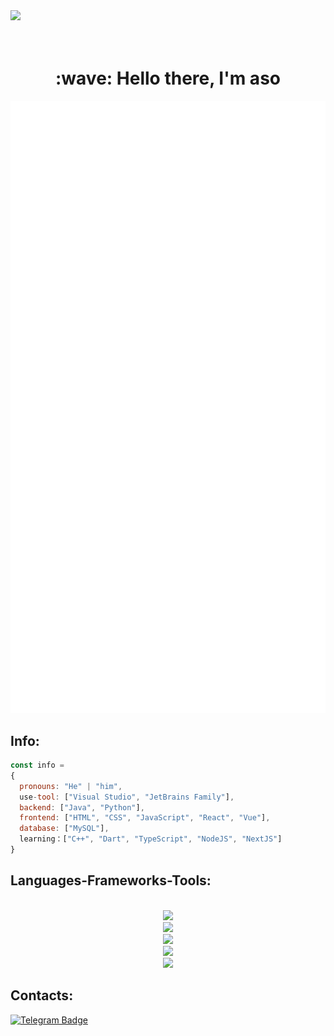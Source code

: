 <img src="https://github.com/Anmol-Baranwal/Cool-GIFs-For-GitHub/assets/74038190/d48893bd-0757-481c-8d7e-ba3e163feae7" />
<br>
<div id="header" align="right">
  <img src="https://komarev.com/ghpvc/?username=aso-off&abbreviated=true" alt=""/>
</div>
<br>
<h1 align="center" id="macropower-title">:wave: Hello there, I'm aso</h1>
<p align="center"><img src="https://raw.githubusercontent.com/aso-off/aso-off/main/github-metrics.svg" alt="GitHub Streak" class="stats" /></p>
<!-- <p align="left"> My top-using languages: </p> -->
<!-- <p align="center"> <img src="https://github-readme-stats.vercel.app/api?username=aso-off&layout=compact&bg_color=22272E&text_color=9F9F9F" ></p> -->
<!-- <p align="center"> <img src="https://github-readme-stats.vercel.app/api/top-langs/?username=aso-off&layout=compact&bg_color=22272E&text_color=9F9F9F" ></p> -->
<p align="center">

## Info:
```js
const info =
{
  pronouns: "He" | "him",
  use-tool: ["Visual Studio", "JetBrains Family"],
  backend: ["Java", "Python"],
  frontend: ["HTML", "CSS", "JavaScript", "React", "Vue"],
  database: ["MySQL"],
  learning：["C++", "Dart", "TypeScript", "NodeJS", "NextJS"]
}
```

<h2 align="left">Languages-Frameworks-Tools: </h2>
<br/>
<div align="center">
<img src="https://skillicons.dev/icons?i=java,python,dart,javascript,typescript&theme=dark" /><br>
  <img src="https://skillicons.dev/icons?i=html,css,sass,vue,nodejs,react,bootstrap&theme=dark" /><br>
  <img src="https://skillicons.dev/icons?i=vscode,idea,pycharm,clion,webstorm&theme=dark" /><br>
  <img src="https://skillicons.dev/icons?i=figma,ai,ae,ps,xd&theme=dark" /><br>
  <img src="https://skillicons.dev/icons?i=windows,linux,postman,git,kubernetes,docker&theme=dark" /><br>
</div>

## Contacts:

[![Telegram Badge](https://img.shields.io/badge/Telegram-blue?style=flat&logo=telegram&logoColor=white)](https://t.me/infoaso)
